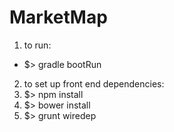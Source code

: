 # MarketMap
1. to run: 
  * $> gradle bootRun
2. to set up front end dependencies:
  1. $> npm install
  2. $> bower install
  3. $> grunt wiredep
